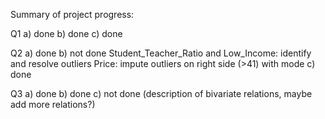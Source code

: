 Summary of project progress:

Q1
a) done
b) done
c) done

Q2
a) done
b) not done 
Student_Teacher_Ratio and Low_Income: identify and resolve outliers
Price: impute outliers on right side (>41) with mode
c) done

Q3
a) done
b) done
c) not done (description of bivariate relations, maybe add more relations?)
